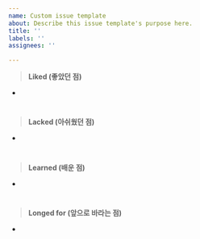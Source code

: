 ```yaml
---
name: Custom issue template
about: Describe this issue template's purpose here.
title: ''
labels: ''
assignees: ''

---
```


>  **Liked (좋았던 점)**
- 

#
 

> **Lacked (아쉬웠던 점)**
- 
#

> **Learned (배운 점)**
- 
#

> **Longed for (앞으로 바라는 점)**
- 
#
